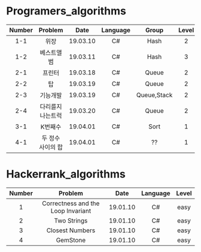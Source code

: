 # Programers_algorithms

| Number | Problem | Date | Language | Group | Level | Time |
|:------:|:------:|:------:|:------:|:------:|:------:|:------:| 
|  1-1  |  위장           |19.03.10|  C#  |Hash| 2 | - |
|  1-2  |  베스트앨범     |19.03.11|  C#  |Hash| 3 | - |
|  2-1  |  프린터     |19.03.18|  C#  |Queue| 2 | 4h |
|  2-2  |  탑     |19.03.19|  C#  |Queue| 2 | 2h |
|  2-3  |  기능개발     |19.03.19|  C#  |Queue,Stack| 2 | 3h |
|  2-4  |  다리를지나는트럭     |19.03.20|  C#  |Queue| 2 | 4h |
|  3-1  |  K번째수     |19.04.01|  C#  |Sort| 1 | 1h |
|  4-1  |  두 정수 사이의 합     |19.04.01|  C#  |??| 1 | 7m |





# Hackerrank_algorithms

| Number | Problem | Date | Language | Level |
|:------:|:------:|:------:|:------:|:------:|
|  1  | Correctness and the Loop Invariant|19.01.10|  C#  | easy |
|  2  | Two Strings|19.01.10|  C#  | easy |
|  3  | Closest Numbers|19.01.10|  C#  | easy |
|  4  | GemStone|19.01.10|  C#  | easy |
